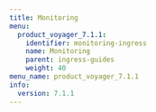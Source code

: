 ```yaml
---
title: Monitoring
menu:
  product_voyager_7.1.1:
    identifier: monitoring-ingress
    name: Monitoring
    parent: ingress-guides
    weight: 40
menu_name: product_voyager_7.1.1
info:
  version: 7.1.1
---
```


